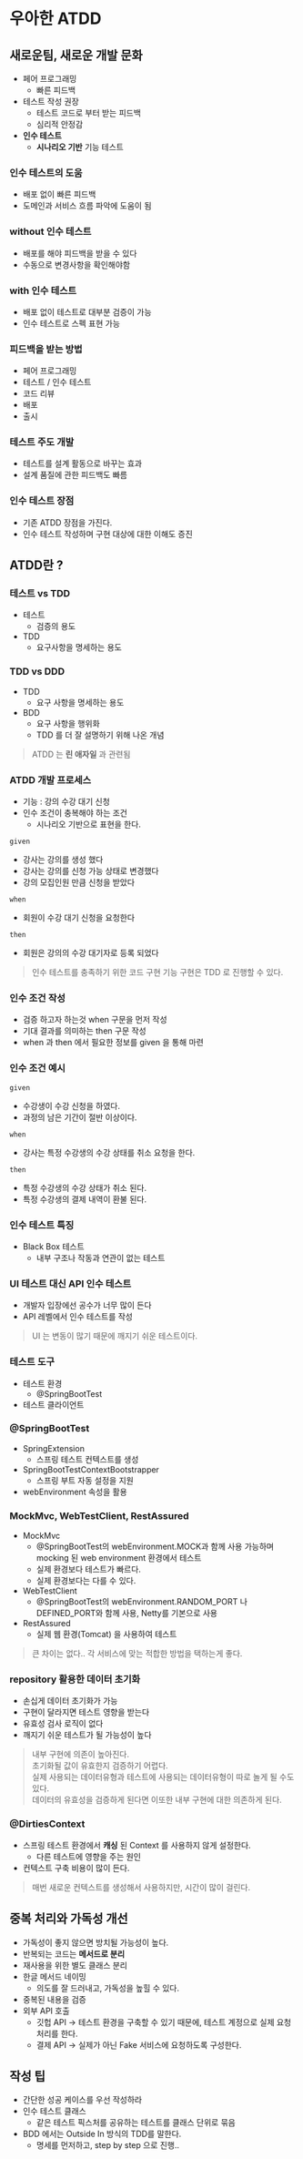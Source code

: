 # 우아한 ATDD

## 새로운팀, 새로운 개발 문화
- 페어 프로그래밍
  - 빠른 피드백
- 테스트 작성 권장
  - 테스트 코드로 부터 받는 피드백
  - 심리적 안정감
- **인수 테스트**
  - **시나리오 기반** 기능 테스트

### 인수 테스트의 도움
- 배포 없이 빠른 피드백
- 도메인과 서비스 흐름 파악에 도움이 됨

### without 인수 테스트
- 배포를 해야 피드백을 받을 수 있다
- 수동으로 변경사항을 확인해야함

### with 인수 테스트
- 배포 없이 테스트로 대부분 검증이 가능
- 인수 테스트로 스펙 표현 가능

### 피드백을 받는 방법
- 페어 프로그래밍
- 테스트 / 인수 테스트
- 코드 리뷰
- 배포
- 출시

### 테스트 주도 개발
- 테스트를 설계 활동으로 바꾸는 효과
- 설계 품질에 관한 피드백도 빠름

### 인수 테스트 장점
- 기존 ATDD 장점을 가진다.
- 인수 테스트 작성하며 구현 대상에 대한 이해도 증진

## ATDD란 ?

### 테스트 vs TDD
- 테스트
  - 검증의 용도
- TDD
  - 요구사항을 명세하는 용도

### TDD vs DDD
- TDD
  - 요구 사항을 명세하는 용도
- BDD
  - 요구 사항을 행위화
  - TDD 를 더 잘 설명하기 위해 나온 개념

> ATDD 는 **린 애자일** 과 관련됨

### ATDD 개발 프로세스
- 기능 : 강의 수강 대기 신청
- 인수 조건이 충복해야 하는 조건
  - 시나리오 기반으로 표현을 한다.

`given`
- 강사는 강의를 생성 했다
- 강사는 강의를 신청 가능 상태로 변경했다
- 강의 모집인원 만큼 신청을 받았다

`when`
- 회원이 수강 대기 신청을 요청한다

`then`
- 회원은 강의의 수강 대기자로 등록 되었다

> 인수 테스트를 충족하기 위한 코드 구현
> 기능 구현은 TDD 로 진행할 수 있다.

### 인수 조건 작성
- 검증 하고자 하는것 when 구문을 먼저 작성
- 기대 결과를 의미하는 then 구문 작성
- when 과 then 에서 필요한 정보를 given 을 통해 마련

### 인수 조건 예시
`given`
- 수강생이 수강 신청을 하였다.
- 과정의 남은 기간이 절반 이상이다.

`when`
- 강사는 특정 수강생의 수강 상태를 취소 요청을 한다.

`then`
- 특정 수강생의 수강 상태가 취소 된다.
- 특정 수강생의 결제 내역이 환불 된다.

### 인수 테스트 특징
- Black Box 테스트
  - 내부 구조나 작동과 연관이 없는 테스트

### UI 테스트 대신 API 인수 테스트
- 개발자 입장에선 공수가 너무 많이 든다
- API 레벨에서 인수 테스트를 작성

> UI 는 변동이 많기 때문에 깨지기 쉬운 테스트이다.

### 테스트 도구
- 테스트 환경
  - @SpringBootTest
- 테스트 클라이언트

### @SpringBootTest
- SpringExtension
  - 스프링 테스트 컨텍스트를 생성
- SpringBootTestContextBootstrapper
  - 스프링 부트 자동 설정을 지원
- webEnvironment 속성을 활용

### MockMvc, WebTestClient, RestAssured
- MockMvc
  - @SpringBootTest의 webEnvironment.MOCK과 함께 사용 가능하며 mocking 된 web environment 환경에서 테스트
  - 실제 환경보다 테스트가 빠르다.
  - 실제 환경보다는 다를 수 있다.
- WebTestClient
  - @SpringBootTest의 webEnvironment.RANDOM_PORT 나 DEFINED_PORT와 함께 사용, Netty를 기본으로 사용
- RestAssured
  - 실제 웹 환경(Tomcat) 을 사용하여 테스트

> 큰 차이는 없다..
> 각 서비스에 맞는 적합한 방법을 택하는게 좋다.

### repository 활용한 데이터 초기화
- 손십게 데이터 초기화가 가능
- 구현이 달라지면 테스트 영향을 받는다
- 유효성 검사 로직이 없다
- 깨지기 쉬운 테스트가 될 가능성이 높다

> 내부 구현에 의존이 높아진다.\
> 초기화될 값이 유효한지 검증하기 어렵다.\
> 실제 사용되는 데이터유형과 테스트에 사용되는 데이터유형이 따로 놀게 될 수도 있다.\
> 데이터의 유효성을 검증하게 된다면 이또한 내부 구현에 대한 의존하게 된다.

### @DirtiesContext
- 스프링 테스트 환경에서 **캐싱** 된 Context 를 사용하지 않게 설정한다.
  - 다른 테스트에 영향을 주는 원인
- 컨텍스트 구축 비용이 많이 든다.

> 매번 새로운 컨텍스트를 생성해서 사용하지만, 시간이 많이 걸린다.

## 중복 처리와 가독성 개선
- 가독성이 좋지 않으면 방치될 가능성이 높다.
- 반복되는 코드는 **메서드로 분리**
- 재사용을 위한 별도 클래스 분리
- 한글 메서드 네이밍
  - 의도를 잘 드러내고, 가독성을 높힐 수 있다.
- 중복된 내용을 검증
- 외부 API 호출
  - 깃헙 API -> 테스트 환경을 구축할 수 있기 때문에, 테스트 계정으로 실제 요청 처리를 한다.
  - 결제 API -> 실제가 아닌 Fake 서비스에 요청하도록 구성한다.

## 작성 팁
- 간단한 성공 케이스를 우선 작성하라
- 인수 테스트 클래스
  - 같은 테스트 픽스처를 공유하는 테스트를 클래스 단위로 묶음
- BDD 에서는 Outside In 방식의 TDD를 말한다.
    - 명세를 먼저하고, step by step 으로 진행..


